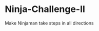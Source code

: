 # Ninja-Challenge-II
Make Ninjaman take steps in all directions
<!DOCTYPE html>
<html>
<title>NinjaMan</title>
<body>
	<div id='background' style= 'width: 1860px; height: 900px; background-image: url("img/white_bg.jpg")'>
		<div id='character' style='position: absolute; top: 450px; left: 930px; background-image: url("img/down1.png"); width:59px; height: 86px;'></div>
	</div>
	<script type="text/javascript">
		var leftValue = 930, topValue = 450, direction = 'down', step = 1;

		document.onkeydown = function(e){
			console.log(e);
			if(step == 1){
				step = 2;
			}
			else if(step == 2){
				step = 1;
			}
		function update(){
			document.getElementById("character").style.left = leftValue + "px";
			document.getElementById("character").style.top = topValue + "px";
			document.getElementById("character").style.backgroundImage = "url('img/"+direction+step+".png')";
			}

			if(e.keyCode == 37 && leftValue > 0){ //LEFT
				leftValue = leftValue - 10;
				direction = 'left';
			}
			else if(e.keyCode == 39 && leftValue < 1860){ //Right
				leftValue = leftValue + 10;
				direction = 'right';
			}
			else if(e.keyCode == 38 && topValue > 0){ //UP
				topValue = topValue - 10;
				direction = 'top';
			}
			else if(e.keyCode == 40 && topValue < 900){ //DOWN
				topValue = topValue + 10;
				direction = 'down';
			}
			update();
		}
		
	</script>

	
</body>
</html>
